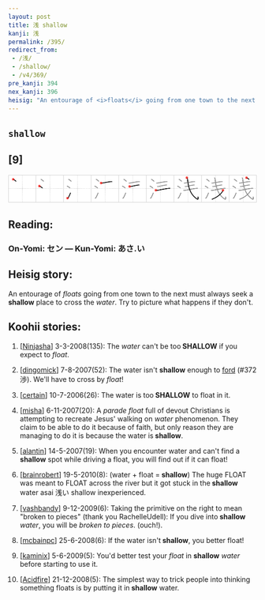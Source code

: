 ```yaml
---
layout: post
title: 浅 shallow
kanji: 浅
permalink: /395/
redirect_from:
 - /浅/
 - /shallow/
 - /v4/369/
pre_kanji: 394
nex_kanji: 396
heisig: "An entourage of <i>floats</i> going from one town to the next must always seek a <b>shallow</b> place to cross the <i>water</i>. Try to picture what happens if they don't."
---
```


## `shallow`

## [9]

<div class="stroke"><img src="../images/E6B585.png" /></div>

## Reading:

### On-Yomi: セン &mdash; Kun-Yomi: あさ.い

## Heisig story:

An entourage of <i>floats</i> going from one town to the next must always seek a <b>shallow</b> place to cross the <i>water</i>. Try to picture what happens if they don't.

## Koohii stories:

1) [<a href="http://kanji.koohii.com/profile/Ninjasha">Ninjasha</a>] 3-3-2008(135): The <em>water</em> can&#039;t be too<strong> SHALLOW</strong> if you expect to <em>float</em>.

2) [<a href="http://kanji.koohii.com/profile/dingomick">dingomick</a>] 7-8-2007(52): The water isn&#039;t <strong>shallow</strong> enough to <a href="../372">ford</a> (#372 渉). We&#039;ll have to cross by <em>float</em>!

3) [<a href="http://kanji.koohii.com/profile/certain">certain</a>] 10-7-2006(26): The water is too<strong> SHALLOW</strong> to float in it.

4) [<a href="http://kanji.koohii.com/profile/misha">misha</a>] 6-11-2007(20): A <em>parade float</em> full of devout Christians is attempting to recreate Jesus&#039; walking on <em>water</em> phenomenon. They claim to be able to do it because of faith, but only reason they are managing to do it is because the water is<strong> shallow</strong>.

5) [<a href="http://kanji.koohii.com/profile/alantin">alantin</a>] 14-5-2007(19): When you encounter water and can&#039;t find a<strong> shallow</strong> spot while driving a float, you will find out if it can float!

6) [<a href="http://kanji.koohii.com/profile/brainrobert">brainrobert</a>] 19-5-2010(8): (water + float =<strong> shallow</strong>) The huge FLOAT was meant to FLOAT across the river but it got stuck in the<strong> shallow</strong> water asai 浅い shallow inexperienced.

7) [<a href="http://kanji.koohii.com/profile/vashbandy">vashbandy</a>] 9-12-2009(6): Taking the primitive on the right to mean &quot;broken to pieces&quot; (thank you RachelleUdell): If you dive into<strong> shallow</strong> <em>water</em>, you will be <em>broken to pieces</em>. (ouch!).

8) [<a href="http://kanji.koohii.com/profile/mcbainpc">mcbainpc</a>] 25-6-2008(6): If the water isn&#039;t<strong> shallow</strong>, you better float!

9) [<a href="http://kanji.koohii.com/profile/kaminix">kaminix</a>] 5-6-2009(5): You&#039;d better test your <em>float</em> in <strong>shallow</strong> <em>water</em> before starting to use it.

10) [<a href="http://kanji.koohii.com/profile/Acidfire">Acidfire</a>] 21-12-2008(5): The simplest way to trick people into thinking something floats is by putting it in<strong> shallow</strong> water.
